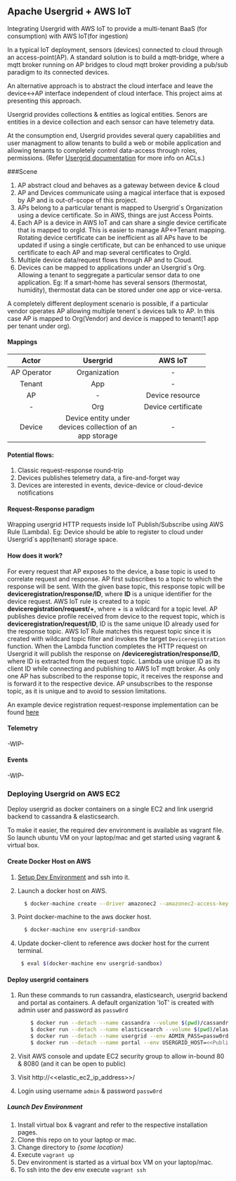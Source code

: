 ## Apache Usergrid + AWS IoT

Integrating Usergrid with AWS IoT to provide a multi-tenant BaaS (for consumption) with AWS IoT(for ingestion)

In a typical IoT deployment, sensors (devices) connected to cloud through an access-point(AP). 
A standard solution is to build a mqtt-bridge, where a mqtt broker running on AP bridges to cloud mqtt broker providing a pub/sub paradigm to its connected devices.

An alternative approach is to abstract the cloud interface and leave the device<->AP interface independent of cloud interface. This project aims at presenting this approach.

Usergrid provides collections & entities as logical entities.
Senors are entities in a device collection and each sensor can have telemetry data.

At the consumption end, Usergrid provides several query capabilities and user managment to allow tenants to build a web or mobile application and allowing tenants to completely control data-access through roles, permissions. (Refer [Usergrid documentation](http://usergrid.apache.org/docs/security-and-auth/using-permissions.html) for more info on ACLs.)

###Scene

1. AP abstract cloud and behaves as a gateway between device & cloud
1. AP and Devices communicate using a magical interface that is exposed by AP and is out-of-scope of this project.
1. APs belong to a particular tenant is mapped to Usergrid`s Organization using a device certificate. So in AWS, things are just Access Points.
1. Each AP is a device in AWS IoT and can share a single device certificate that is mapped to orgId. This is easier to manage AP<->Tenant mapping. Rotating device certificate can be inefficient as all APs have to be updated if using a single certificate, but can be enhanced to use unique certificate to each AP and map several certificates to OrgId.
1. Multiple device data/request flows through AP and to Cloud.
1. Devices can be mapped to applications under an Usergrid`s Org. Allowing a tenant to seggregate a particular sensor data to one application. Eg: If a smart-home has several sensors (thermostat, humidity), thermostat data can be stored under one app or vice-versa.

A completely different deployment scenario is possible, if a particular vendor operates AP allowing multiple tenent`s devices talk to AP. In this case AP is mapped to Org(Vendor) and device is mapped to tenant(1 app per tenant under org). 

#### Mappings
Actor|Usergrid|AWS IoT
:---:|:---:|:---:
AP Operator| Organization| - 
Tenant|App| - 
AP| - |Device resource
 - |Org|Device certificate
Device|Device entity under <br>devices collection of an <br>app storage| - 

#### Potential flows:

1. Classic request-response round-trip
1. Devices publishes telemetry data, a fire-and-forget way
1. Devices are interested in events, device-device or cloud-device notifications

#### Request-Response paradigm

Wrapping usergrid HTTP requests inside IoT Publish/Subscribe using AWS Rule (Lambda).
Eg: Device should be able to register to cloud under Usergrid`s app(tenant) storage space.

#### How does it work?

For every request that AP exposes to the device, a base topic is used to correlate request and response. AP first subscribes to a topic to which the response will be sent. 
With the given base topic, this response topic will be **deviceregistration/response/ID**, where **ID** is a unique identifier for the device request. 
AWS IoT rule is created to a topic **deviceregistration/request/+**, where + is a wildcard for a topic level. AP publishes device profile received from device to the request topic, 
which is **deviceregistration/request/ID**, ID is the same unique ID already used for the response topic. 
AWS IoT Rule matches this request topic since it is created with wildcard topic filter and invokes the target `Deviceregistration` function.
When the Lambda function completes the HTTP request on Usergrid it will publish the response on **/deviceregistration/response/ID**, where ID is extracted from the request topic. Lambda use unique ID as its client ID while connecting and publishing to AWS IoT mqtt broker.
As only one AP has subscribed to the response topic, it receives the response and is forward it to the respective device. AP unsubscribes to the response topic, as it is unique and to avoid to session limitations.

An example device registration request-response implementation can be found [here](requestresponse/README.md)

#### Telemetry
-WIP-

#### Events
-WIP-

### Deploying Usergrid on AWS EC2
Deploy usergrid as docker containers on a single EC2 and link usergrid backend to cassandra & elasticsearch.

To make it easier, the required dev environment is available as vagrant file. 
So launch ubuntu VM on your laptop/mac and get started using vagrant & virtual box.

#### Create Docker Host on AWS
1. [Setup Dev Environment](#launch-dev-environment) and ssh into it.
1. Launch a docker host on AWS.

	  ```bash
	    $ docker-machine create --driver amazonec2 --amazonec2-access-key AKI******* --amazonec2-secret-key 8T93C******* --amazonec2-instance-type "m3.medium" --amazonec2-region "us-west-2" aws-sandbox
	  ```
1. Point docker-machine to the aws docker host.

	  ```bash
	    $ docker-machine env usergrid-sandbox
	  ```
1. Update docker-client to reference aws docker host for the current terminal.

	  ```bash
	   $ eval $(docker-machine env usergrid-sandbox)
	  ```

#### Deploy usergrid containers
1. Run these commands to run cassandra, elasticsearch, usergrid backend and portal as containers.
   A default organization 'IoT' is created with admin user and password as `passw0rd`

	```bash
	    $ docker run --detach --name cassandra --volume $(pwd)/cassandra-data:/var/lib/cassandra yep1/usergrid-cassandra
	    $ docker run --detach --name elasticsearch --volume $(pwd)/elasticsearch-data:/data yep1/usergrid-elasticsearch
	    $ docker run --detach --name usergrid --env ADMIN_PASS=passw0rd --env ORG_NAME=IoT --env APP_NAME=app --link elasticsearch:elasticsearch --link cassandra:cassandra -p 8080:8080 yep1/usergrid
	    $ docker run --detach --name portal --env USERGRID_HOST=<<Public IP Address of the EC2>>:8080 -p 80:80 yep1/usergrid-portal
	```

1. Visit AWS console and update EC2 security group to allow in-bound 80 & 8080 (and it can be open to public)
1. Visit http://<<elastic_ec2_ip_address>>/
1. Login using username `admin` & password `passw0rd`

##### Launch Dev Environment
1. Install virtual box & vagrant and refer to the respective installation pages.
1. Clone this repo on to your laptop or mac.
1. Change directory to *{some location}*
1. Execute `vagrant up`
1. Dev environment is started as a virtual box VM on your laptop/mac.
1. To ssh into the dev env execute `vagrant ssh`